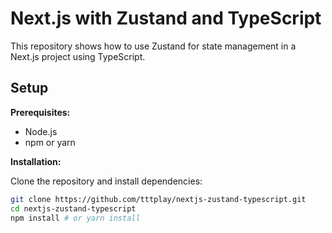 # Next.js with Zustand and TypeScript

This repository shows how to use Zustand for state management in a Next.js project using TypeScript.

## Setup

**Prerequisites:**
- Node.js
- npm or yarn

**Installation:**

Clone the repository and install dependencies:

```bash
git clone https://github.com/tttplay/nextjs-zustand-typescript.git
cd nextjs-zustand-typescript
npm install # or yarn install
